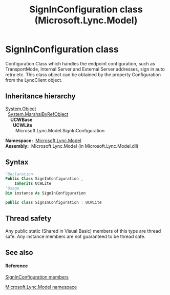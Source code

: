 ﻿---
title: SignInConfiguration class (Microsoft.Lync.Model)
TOCTitle: SignInConfiguration class
ms:assetid: T:Microsoft.Lync.Model.SignInConfiguration_DI_3_UC_OCS14MrefLyncWPF
ms:mtpsurl: https://msdn.microsoft.com/en-us/library/microsoft.lync.model.signinconfiguration_di_3_uc_ocs14mreflyncwpf(v=office.15)
ms:contentKeyID: 48589978
ms.date: 07/28/2014
mtps_version: v=office.15
f1_keywords:
- Microsoft.Lync.Model.SignInConfiguration
dev_langs:
- CSharp
- JScript
- VB
- other
---

# SignInConfiguration class

Configuration Class which handles the endpoint configuration, such as TransportMode, Internal Server and External Server addresses, sign in auto retry etc. This class object can be obtained by the property Configuration from the LyncClient object.

## Inheritance hierarchy

[System.Object](http://msdn2.microsoft.com/en-us/library/e5kfa45b)  
  [System.MarshalByRefObject](http://msdn2.microsoft.com/en-us/library/w4302s1f)  
    **UCWBase**  
      **UCWLite**  
        Microsoft.Lync.Model.SignInConfiguration  

**Namespace:**  [Microsoft.Lync.Model](microsoft-lync-model-namespace_2.md)  
**Assembly:**  Microsoft.Lync.Model (in Microsoft.Lync.Model.dll)

## Syntax

``` vb
'Declaration
Public Class SignInConfiguration _
    Inherits UCWLite
'Usage
Dim instance As SignInConfiguration
```

``` csharp
public class SignInConfiguration : UCWLite
```

## Thread safety

Any public static (Shared in Visual Basic) members of this type are thread safe. Any instance members are not guaranteed to be thread safe.

## See also

#### Reference

[SignInConfiguration members](signinconfiguration-members-microsoft-lync-model_2.md)

[Microsoft.Lync.Model namespace](microsoft-lync-model-namespace_2.md)

